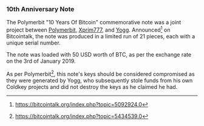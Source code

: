 ### 10th Anniversary Note

The Polymerbit "10 Years Of Bitcoin" commemorative note was a joint project between [Polymerbit](https://collectible.money/creator/polymerbit), [Xprim777](https://collectible.money/creator/xprim777), and [Yogg](https://collectible.money/creator/yogg). Announced[^1] on Bitcointalk, the note was produced in a limited run of 21 pieces, each with a unique serial number.

The note was loaded with 50 USD worth of BTC, as per the exchange rate on the 3rd of January 2019.

As per Polymerbit[^2], this note's keys should be considered compromised as they were generated by Yogg, who subsequently stole funds from his own Coldkey projects and did not destroy the keys as he claimed he had.

[^1]: https://bitcointalk.org/index.php?topic=5092924.0
[^2]: https://bitcointalk.org/index.php?topic=5434539.0
